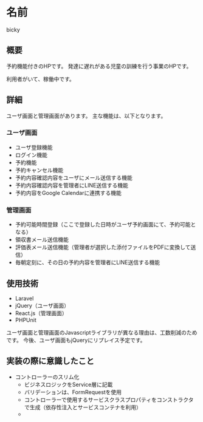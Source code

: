 名前
====
bicky

## 概要
予約機能付きのHPです。
発達に遅れがある児童の訓練を行う事業のHPです。

利用者がいて、稼働中です。

## 詳細
ユーザ画面と管理画面があります。
主な機能は、以下となります。

### ユーザ画面 
- ユーザ登録機能
- ログイン機能
- 予約機能
- 予約キャンセル機能
- 予約内容確認内容をユーザにメール送信する機能
- 予約内容確認内容を管理者にLINE送信する機能
- 予約内容をGoogle Calendarに連携する機能

### 管理画面
- 予約可能時間登録（ここで登録した日時がユーザ予約画面にて、予約可能となる）
- 領収書メール送信機能
- 評価表メール送信機能（管理者が選択した添付ファイルをPDFに変換して送信）
- 毎朝定刻に、その日の予約内容を管理者にLINE送信する機能

## 使用技術
- Laravel
- jQuery（ユーザ画面）
- React.js（管理画面）
- PHPUnit

ユーザ画面と管理画面のJavascriptライブラリが異なる理由は、工数削減のためです。
今後、ユーザ画面もjQueryにリプレイス予定です。

## 実装の際に意識したこと
- コントローラーのスリム化
  - ビジネスロジックをService層に記載
  - バリデーションは、FormRequestを使用
  - コントローラーで使用するサービスクラスプロパティをコンストラクタで生成（依存性注入とサービスコンテナを利用）
  - 
